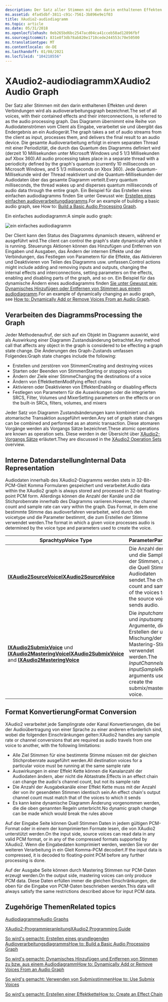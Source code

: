 ```yaml
---
description: Der Satz aller Stimmen mit den darin enthaltenen Effekten und deren Verbindungen wird als audioverarbeitungsgraph bezeichnet.
ms.assetid: 4fa45dbf-3811-c91c-7561-3b896e9e1f03
title: XAudio2-audiodiagramm
ms.topic: article
ms.date: 05/31/2018
ms.openlocfilehash: 0eb265bd6bc2547acd04ca41cceb58ad12896fbf
ms.sourcegitcommit: 831e8f3db78ab820e1710cede244553c70e50500
ms.translationtype: MT
ms.contentlocale: de-DE
ms.lasthandoff: 01/08/2021
ms.locfileid: "104218556"
---
```

# <a name="xaudio2-audio-graph"></a><span data-ttu-id="6b2f0-103">XAudio2-audiodiagramm</span><span class="sxs-lookup"><span data-stu-id="6b2f0-103">XAudio2 Audio Graph</span></span>

<span data-ttu-id="6b2f0-104">Der Satz aller Stimmen mit den darin enthaltenen Effekten und deren Verbindungen wird als audioverarbeitungsgraph bezeichnet.</span><span class="sxs-lookup"><span data-stu-id="6b2f0-104">The set of all voices, with their contained effects and their interconnections, is referred to as the audio processing graph.</span></span> <span data-ttu-id="6b2f0-105">Das Diagramm übernimmt eine Reihe von Audiodatenströmen vom Client als Eingabe, verarbeitet sie und übergibt das Endergebnis an ein Audiogerät.</span><span class="sxs-lookup"><span data-stu-id="6b2f0-105">The graph takes a set of audio streams from the client as input, processes them, and delivers the final result to an audio device.</span></span> <span data-ttu-id="6b2f0-106">Die gesamte Audioverarbeitung erfolgt in einem separaten Thread mit einer Periodizität, die durch das Quantum des Diagramms definiert wird (derzeit 10 Millisekunden unter Microsoft Windows und 5 1/3 Millisekunden auf Xbox 360).</span><span class="sxs-lookup"><span data-stu-id="6b2f0-106">All audio processing takes place in a separate thread with a periodicity defined by the graph's quantum (currently 10 milliseconds on Microsoft Windows, and 5 1/3 milliseconds on Xbox 360).</span></span> <span data-ttu-id="6b2f0-107">Jede Quantum-Millisekunde wird der Thread reaktiviert und die Quantum-Millisekunden der Audiodaten über das gesamte Diagramm verteilt.</span><span class="sxs-lookup"><span data-stu-id="6b2f0-107">Every quantum milliseconds, the thread wakes up and disperses quantum milliseconds of audio data through the entire graph.</span></span> <span data-ttu-id="6b2f0-108">Ein Beispiel für das Erstellen eines einfachen audiodiagramms finden Sie unter Gewusst wie: [Erstellen eines einfachen audioverarbeitungdiagramms](how-to--build-a-basic-audio-processing-graph.md).</span><span class="sxs-lookup"><span data-stu-id="6b2f0-108">For an example of building a basic audio graph, see How to: [Build a Basic Audio Processing Graph](how-to--build-a-basic-audio-processing-graph.md).</span></span>

<span data-ttu-id="6b2f0-109">Ein einfaches audiodiagramm:</span><span class="sxs-lookup"><span data-stu-id="6b2f0-109">A simple audio graph:</span></span>

![ein einfaches audiodiagramm](images/xaudio2-audio-graph.png)

<span data-ttu-id="6b2f0-111">Der Client kann den Status des Diagramms dynamisch steuern, während er ausgeführt wird.</span><span class="sxs-lookup"><span data-stu-id="6b2f0-111">The client can control the graph's state dynamically while it is running.</span></span> <span data-ttu-id="6b2f0-112">Steuerungs Aktionen können das Hinzufügen und Entfernen von Eingaben und Ausgaben, das Ändern der internen Effekte und der Verbindungen, das Festlegen von Parametern für die Effekte, das Aktivieren und Deaktivieren von Teilen des Diagramms usw. umfassen.</span><span class="sxs-lookup"><span data-stu-id="6b2f0-112">Control actions might include adding and removing inputs and outputs, changing the internal effects and interconnections, setting parameters on the effects, enabling and disabling parts of the graph, and so on.</span></span> <span data-ttu-id="6b2f0-113">Ein Beispiel für das dynamische Ändern eines audiodiagramms finden [Sie unter Gewusst wie: Dynamisches Hinzufügen oder Entfernen von Stimmen aus einem audiodiagramm](how-to--dynamically-add-or-remove-voices-from-an-audio-graph.md).</span><span class="sxs-lookup"><span data-stu-id="6b2f0-113">For an example of dynamically changing an audio graph, see [How to: Dynamically Add or Remove Voices From an Audio Graph](how-to--dynamically-add-or-remove-voices-from-an-audio-graph.md).</span></span>

## <a name="processing-the-graph"></a><span data-ttu-id="6b2f0-114">Verarbeiten des Diagramms</span><span class="sxs-lookup"><span data-stu-id="6b2f0-114">Processing the Graph</span></span>

<span data-ttu-id="6b2f0-115">Jeder Methodenaufruf, der sich auf ein Objekt im Diagramm auswirkt, wird als Auswirkung einer Diagramm Zustandsänderung betrachtet.</span><span class="sxs-lookup"><span data-stu-id="6b2f0-115">Any method call that affects any object in the graph is considered to be effecting a graph state change.</span></span> <span data-ttu-id="6b2f0-116">Die Änderungen des Graph-Zustands umfassen Folgendes:</span><span class="sxs-lookup"><span data-stu-id="6b2f0-116">Graph state changes include the following:</span></span>

-   <span data-ttu-id="6b2f0-117">Erstellen und zerstören von Stimmen</span><span class="sxs-lookup"><span data-stu-id="6b2f0-117">Creating and destroying voices</span></span>
-   <span data-ttu-id="6b2f0-118">Starten oder Beenden von Stimmen</span><span class="sxs-lookup"><span data-stu-id="6b2f0-118">Starting or stopping voices</span></span>
-   <span data-ttu-id="6b2f0-119">Ändern der Ziele einer Stimme</span><span class="sxs-lookup"><span data-stu-id="6b2f0-119">Changing the destinations of a voice</span></span>
-   <span data-ttu-id="6b2f0-120">Ändern von Effektketten</span><span class="sxs-lookup"><span data-stu-id="6b2f0-120">Modifying effect chains</span></span>
-   <span data-ttu-id="6b2f0-121">Aktivieren oder Deaktivieren von Effekten</span><span class="sxs-lookup"><span data-stu-id="6b2f0-121">Enabling or disabling effects</span></span>
-   <span data-ttu-id="6b2f0-122">Festlegen von Parametern für die Auswirkungen oder die integrierten SRCS, Filter, Volumes und Mixer</span><span class="sxs-lookup"><span data-stu-id="6b2f0-122">Setting parameters on the effects or on the built-in SRCs, filters, volumes, and mixers</span></span>

<span data-ttu-id="6b2f0-123">Jeder Satz von Diagramm Zustandsänderungen kann kombiniert und als atomarische Transaktion ausgeführt werden.</span><span class="sxs-lookup"><span data-stu-id="6b2f0-123">Any set of graph state changes can be combined and performed as an atomic transaction.</span></span> <span data-ttu-id="6b2f0-124">Diese atomaren Vorgänge werden als Vorgangs Sätze bezeichnet.</span><span class="sxs-lookup"><span data-stu-id="6b2f0-124">These atomic operations are known as operation sets.</span></span> <span data-ttu-id="6b2f0-125">Diese werden in der Übersicht über [XAudio2-Vorgangs Sätze](xaudio2-operation-sets.md) erläutert.</span><span class="sxs-lookup"><span data-stu-id="6b2f0-125">They are discussed in the [XAudio2 Operation Sets](xaudio2-operation-sets.md) overview.</span></span>

## <a name="internal-data-representation"></a><span data-ttu-id="6b2f0-126">Interne Datendarstellung</span><span class="sxs-lookup"><span data-stu-id="6b2f0-126">Internal Data Representation</span></span>

<span data-ttu-id="6b2f0-127">Audiodaten innerhalb des XAudio2-Diagramms werden stets in 32-Bit-PCM-Gleit Komma Formularen gespeichert und verarbeitet.</span><span class="sxs-lookup"><span data-stu-id="6b2f0-127">Audio data within the XAudio2 graph is always stored and processed in 32-bit floating-point PCM form.</span></span> <span data-ttu-id="6b2f0-128">Allerdings können die Anzahl der Kanäle und die Stichprobenrate innerhalb des Diagramms variieren.</span><span class="sxs-lookup"><span data-stu-id="6b2f0-128">However, the channel count and sample rate can vary within the graph.</span></span> <span data-ttu-id="6b2f0-129">Das Format, in dem eine bestimmte Stimme das audioverfahren verarbeitet, wird durch den voicetype und die Parameter bestimmt, die zum Erstellen der Stimme verwendet werden.</span><span class="sxs-lookup"><span data-stu-id="6b2f0-129">The format in which a given voice processes audio is determined by the voice type and parameters used to create the voice.</span></span>



| <span data-ttu-id="6b2f0-130">Sprachtyp</span><span class="sxs-lookup"><span data-stu-id="6b2f0-130">Voice Type</span></span>                                                                                                      | <span data-ttu-id="6b2f0-131">Parameter</span><span class="sxs-lookup"><span data-stu-id="6b2f0-131">Parameters</span></span>                                                                                     |
|-----------------------------------------------------------------------------------------------------------------|------------------------------------------------------------------------------------------------|
| [<span data-ttu-id="6b2f0-132">**IXAudio2SourceVoice**</span><span class="sxs-lookup"><span data-stu-id="6b2f0-132">**IXAudio2SourceVoice**</span></span>](/windows/desktop/api/xaudio2/nn-xaudio2-ixaudio2sourcevoice)                                                              | <span data-ttu-id="6b2f0-133">Die Anzahl der Kanäle und die Samplingrate der Stimmen, an die die Quell Stimme Audiodaten sendet.</span><span class="sxs-lookup"><span data-stu-id="6b2f0-133">The channel count and sample rate of the voices to which the source voice sends audio.</span></span>         |
| <span data-ttu-id="6b2f0-134">[**IXAudio2SubmixVoice**](/windows/desktop/api/xaudio2/nn-xaudio2-ixaudio2submixvoice) und [ **IXAudio2MasteringVoice**](/windows/desktop/api/xaudio2/nn-xaudio2-ixaudio2masteringvoice)</span><span class="sxs-lookup"><span data-stu-id="6b2f0-134">[**IXAudio2SubmixVoice**](/windows/desktop/api/xaudio2/nn-xaudio2-ixaudio2submixvoice) and [**IXAudio2MasteringVoice**](/windows/desktop/api/xaudio2/nn-xaudio2-ixaudio2masteringvoice)</span></span> | <span data-ttu-id="6b2f0-135">Die *inputchannels* -und *inputsamplerate* -Argumente, die zum Erstellen der unter Mischung/der Mastering-Stimme verwendet werden.</span><span class="sxs-lookup"><span data-stu-id="6b2f0-135">The *InputChannels* and *InputSampleRate* arguments used to create the submix/mastering voice.</span></span> |



 

## <a name="format-conversion"></a><span data-ttu-id="6b2f0-136">Format Konvertierung</span><span class="sxs-lookup"><span data-stu-id="6b2f0-136">Format Conversion</span></span>

<span data-ttu-id="6b2f0-137">XAudio2 verarbeitet jede Samplingrate oder Kanal Konvertierungen, die bei der Audioübertragung von einer Sprache zu einer anderen erforderlich sind, wobei die folgenden Einschränkungen gelten:</span><span class="sxs-lookup"><span data-stu-id="6b2f0-137">XAudio2 handles any sample rate or channel conversions that are required as audio travels from one voice to another, with the following limitations:</span></span>

-   <span data-ttu-id="6b2f0-138">Alle Ziel Stimmen für eine bestimmte Stimme müssen mit der gleichen Stichprobenrate ausgeführt werden.</span><span class="sxs-lookup"><span data-stu-id="6b2f0-138">All destination voices for a particular voice must be running at the same sample rate</span></span>
-   <span data-ttu-id="6b2f0-139">Auswirkungen in einer Effekt Kette können die Kanalanzahl der Audiodaten ändern, aber nicht die Abtastrate.</span><span class="sxs-lookup"><span data-stu-id="6b2f0-139">Effects in an effect chain can change the audio's channel count, but not its sample rate</span></span>
-   <span data-ttu-id="6b2f0-140">Die Anzahl der Ausgabekanäle einer Effekt Kette muss mit der Anzahl der von ihr gesendeten Stimmen identisch sein.</span><span class="sxs-lookup"><span data-stu-id="6b2f0-140">An effect chain's output channel count must match that of the voices to which it sends</span></span>
-   <span data-ttu-id="6b2f0-141">Es kann keine dynamische Diagramm Änderung vorgenommen werden, die die oben genannten Regeln unterbricht.</span><span class="sxs-lookup"><span data-stu-id="6b2f0-141">No dynamic graph change can be made which would break the rules above</span></span>

<span data-ttu-id="6b2f0-142">Auf der Eingabe Seite können Quell Stimmen Daten in jedem gültigen PCM-Format oder in einem der komprimierten Formate lesen, die von XAudio2 unterstützt werden.</span><span class="sxs-lookup"><span data-stu-id="6b2f0-142">On the input side, source voices can read data in any valid PCM format, or in any of the compressed formats supported by XAudio2.</span></span> <span data-ttu-id="6b2f0-143">Wenn die Eingabedaten komprimiert werden, werden Sie vor der weiteren Verarbeitung in ein Gleit Komma-PCM decodiert.</span><span class="sxs-lookup"><span data-stu-id="6b2f0-143">If the input data is compressed, it is decoded to floating-point PCM before any further processing is done.</span></span>

<span data-ttu-id="6b2f0-144">Auf der Ausgabe Seite können durch Mastering Stimmen nur PCM-Daten erzeugt werden.</span><span class="sxs-lookup"><span data-stu-id="6b2f0-144">On the output side, mastering voices can only produce PCM data.</span></span> <span data-ttu-id="6b2f0-145">Diese Daten erfüllen immer die gleichen Einschränkungen, die oben für die Eingabe von PCM-Daten beschrieben werden.</span><span class="sxs-lookup"><span data-stu-id="6b2f0-145">This data will always satisfy the same restrictions described above for input PCM data.</span></span>

## <a name="related-topics"></a><span data-ttu-id="6b2f0-146">Zugehörige Themen</span><span class="sxs-lookup"><span data-stu-id="6b2f0-146">Related topics</span></span>

<dl> <dt>

[<span data-ttu-id="6b2f0-147">Audiodiagramme</span><span class="sxs-lookup"><span data-stu-id="6b2f0-147">Audio Graphs</span></span>](audio-graphs.md)
</dt> <dt>

[<span data-ttu-id="6b2f0-148">XAudio2-Programmieranleitung</span><span class="sxs-lookup"><span data-stu-id="6b2f0-148">XAudio2 Programming Guide</span></span>](programming-guide.md)
</dt> <dt>

[<span data-ttu-id="6b2f0-149">So wird's gemacht: Erstellen eines grundlegenden Audioverarbeitungsdiagramms</span><span class="sxs-lookup"><span data-stu-id="6b2f0-149">How to: Build a Basic Audio Processing Graph</span></span>](how-to--build-a-basic-audio-processing-graph.md)
</dt> <dt>

[<span data-ttu-id="6b2f0-150">So wird's gemacht: Dynamisches Hinzufügen und Entfernen von Stimmen zu bzw. aus einem Audiodiagramm</span><span class="sxs-lookup"><span data-stu-id="6b2f0-150">How to: Dynamically Add or Remove Voices From an Audio Graph</span></span>](how-to--dynamically-add-or-remove-voices-from-an-audio-graph.md)
</dt> <dt>

[<span data-ttu-id="6b2f0-151">So wird's gemacht: Verwenden von Submixstimmen</span><span class="sxs-lookup"><span data-stu-id="6b2f0-151">How to: Use Submix Voices</span></span>](how-to--use-submix-voices.md)
</dt> <dt>

[<span data-ttu-id="6b2f0-152">So wird's gemacht: Erstellen einer Effektkette</span><span class="sxs-lookup"><span data-stu-id="6b2f0-152">How to: Create an Effect Chain</span></span>](how-to--create-an-effect-chain.md)
</dt> </dl>

 

 



